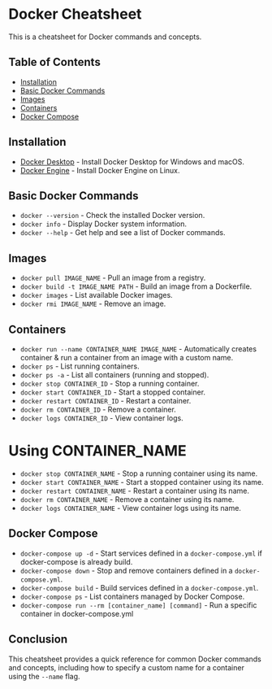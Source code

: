 # Docker Cheatsheet

This is a cheatsheet for Docker commands and concepts.

## Table of Contents

- [Installation](#installation)
- [Basic Docker Commands](#basic-docker-commands)
- [Images](#images)
- [Containers](#containers)
- [Docker Compose](#docker-compose)

## Installation

- [Docker Desktop](https://www.docker.com/products/docker-desktop) - Install Docker Desktop for Windows and macOS.
- [Docker Engine](https://docs.docker.com/engine/install/) - Install Docker Engine on Linux.

## Basic Docker Commands

- `docker --version` - Check the installed Docker version.
- `docker info` - Display Docker system information.
- `docker --help` - Get help and see a list of Docker commands.

## Images

- `docker pull IMAGE_NAME` - Pull an image from a registry.
- `docker build -t IMAGE_NAME PATH` - Build an image from a Dockerfile.
- `docker images` - List available Docker images.
- `docker rmi IMAGE_NAME` - Remove an image.

## Containers

- `docker run --name CONTAINER_NAME IMAGE_NAME` - Automatically creates container & run a container from an image with a custom name.
- `docker ps` - List running containers.
- `docker ps -a` - List all containers (running and stopped).
- `docker stop CONTAINER_ID` - Stop a running container.
- `docker start CONTAINER_ID` - Start a stopped container.
- `docker restart CONTAINER_ID` - Restart a container.
- `docker rm CONTAINER_ID` - Remove a container.
- `docker logs CONTAINER_ID` - View container logs.

# Using CONTAINER_NAME
- `docker stop CONTAINER_NAME` - Stop a running container using its name.
- `docker start CONTAINER_NAME` - Start a stopped container using its name.
- `docker restart CONTAINER_NAME` - Restart a container using its name.
- `docker rm CONTAINER_NAME` - Remove a container using its name.
- `docker logs CONTAINER_NAME` - View container logs using its name.

## Docker Compose

- `docker-compose up -d` - Start services defined in a `docker-compose.yml` if docker-compose is already build.
- `docker-compose down` - Stop and remove containers defined in a `docker-compose.yml`.
- `docker-compose build` - Build services defined in a `docker-compose.yml`.
- `docker-compose ps` - List containers managed by Docker Compose.
- `docker-compose run --rm [container_name] [command]` - Run a specific container in docker-compose.yml

## Conclusion

This cheatsheet provides a quick reference for common Docker commands and concepts, including how to specify a custom name for a container using the `--name` flag.
